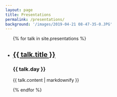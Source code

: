 ```yaml
---
layout: page
title: Presentations
permalink: /presentations/
background: '/images/2019-04-21 08-47-35-0.JPG'
---
```

<ul>
  {% for talk in site.presentations %}
    <li>
      <h2><a href="{{ talk.url }}">{{ talk.title }}</a></h2>
      <h3>{{ talk.day }}</h3>
      <p>{{ talk.content | markdownify }}</p>
    </li>
  {% endfor %}
</ul>